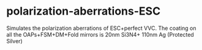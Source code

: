 # polarization-aberrations-ESC
Simulates the polarization aberrations of ESC+perfect VVC.
The coating on all the OAPs+FSM+DM+Fold mirrors is 20nm Si3N4+ 110nm Ag (Protected Silver)

